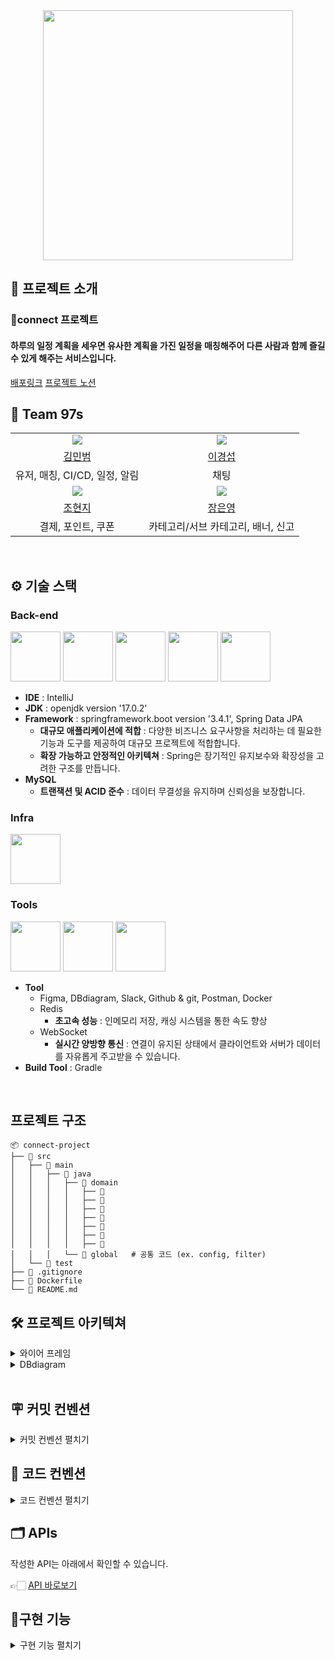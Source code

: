 <div align="center">

<!-- logo -->
<img src="https://capsule-render.vercel.app/api?type=waving&height=200&text=Connect&fontAlign=50&fontAlignY=40&color=0:0099ff,100:0066cc&fontColor=FFFFFF&stroke=FFFFFF&strokeWidth=2" width="400"/>

</div> 

## 📝 프로젝트 소개

### 🎯connect 프로젝트
#### 하루의 일정 계획을 세우면 유사한 계획을 가진 일정을 매칭해주어 다른 사람과 함께 즐길 수 있게 해주는 서비스입니다.

[배포링크](https://www.97s-connect.com)
[프로젝트 노션](https://furry-mochi-5e8.notion.site/1-Connect-1960ae1ed0ec80c08f12cad5450040c9?pvs=4)

## 🍨 Team 97s
|                                                                            |                                                                             |
|:----------------------------------------------------------------------------------:|:----------------------------------------------------------------------------------:|
| ![](https://cdn-static.zep.us/static/assets/baked-avartar-images/12-14-15-398.png)  | ![](https://cdn-static.zep.us/static/assets/baked-avartar-images/1-18-20-677.png) |
|                        [김민범](https://github.com/alsqja)                         |                        [이경섭](https://github.com/gyungsubLee)                         |
|                             유저, 매칭, CI/CD, 일정, 알림                              |                                   채팅                                    |
| ![](https://cdn-static.zep.us/static/assets/baked-avartar-images/8-284-26-332.png) | ![](https://cdn-static.zep.us/static/assets/baked-avartar-images/2-199-39-91.png) |
|                        [조현지](https://github.com/chohyuun)                         |                        [장은영](https://github.com/eunyounging)                         |
|                             결제, 포인트, 쿠폰                           |                                 카테고리/서브 카테고리, 배너, 신고                               |
<br />

## ⚙ 기술 스택
### Back-end
<div>
<img src="https://github.com/yewon-Noh/readme-template/blob/main/skills/Java.png?raw=true" width="80">
<img src="https://github.com/yewon-Noh/readme-template/blob/main/skills/SpringBoot.png?raw=true" width="80">
<img src="https://github.com/yewon-Noh/readme-template/blob/main/skills/SpringSecurity.png?raw=true" width="80">
<img src="https://github.com/yewon-Noh/readme-template/blob/main/skills/SpringDataJPA.png?raw=true" width="80">
<img src="https://github.com/yewon-Noh/readme-template/blob/main/skills/Mysql.png?raw=true" width="80">

- **IDE** : IntelliJ  
- **JDK** : openjdk version '17.0.2'
- **Framework** : springframework.boot version '3.4.1', Spring Data JPA
  - **대규모 애플리케이션에 적합** : 다양한 비즈니스 요구사항을 처리하는 데 필요한 기능과 도구를 제공하여 대규모 프로젝트에 적합합니다.
  - **확장 가능하고 안정적인 아키텍쳐** : Spring은 장기적인 유지보수와 확장성을 고려한 구조를 만듭니다.
- **MySQL**
    - **트랜잭션 및 ACID 준수** : 데이터 무결성을 유지하며 신뢰성을 보장합니다. 


</div>

### Infra
<div>
<img src="https://github.com/yewon-Noh/readme-template/blob/main/skills/AWSEC2.png?raw=true" width="80">
</div>

### Tools
<div>
<img src="https://github.com/yewon-Noh/readme-template/blob/main/skills/Github.png?raw=true" width="80">
<img src="https://github.com/yewon-Noh/readme-template/blob/main/skills/Notion.png?raw=true" width="80">
<img src="https://github.com/yewon-Noh/readme-template/blob/main/skills/Docker.png?raw=true?raw=true" width="80">

- **Tool**
  - Figma, DBdiagram, Slack, Github & git, Postman, Docker
  - Redis
    - **초고속 성능** : 인메모리 저장, 캐싱 시스템을 통한 속도 향상
  - WebSocket
    - **실시간 양방향 통신** : 연결이 유지된 상태에서 클라이언트와 서버가 데이터를 자유롭게 주고받을 수 있습니다.
- **Build Tool** : Gradle
</div>

<br />

## 프로젝트 구조

```plaintext
📦 connect-project
├── 📂 src
│   ├── 📂 main
│   │   ├── 📂 java
│   │   │   ├── 📂 domain 
│   │   │   │   ├── 📂 
│   │   │   │   ├── 📂 
│   │   │   │   ├── 📂 
│   │   │   │   ├── 📂 
│   │   │   │   ├── 📂 
│   │   │   │   ├── 📂 
│   │   │   │   ├── 📂 
│   │   │   └── 📂 global   # 공통 코드 (ex. config, filter)
│   └── 📂 test
├── 📄 .gitignore
├── 📄 Dockerfile
└── 📄 README.md
```

## 🛠️ 프로젝트 아키텍쳐
<details>
<summary>와이어 프레임</summary>

<img src="">

👉🏻 [와이어 프레임 바로보기](https://www.figma.com/design/iMqa9R5iK9aNcW81Xyl2Bi/01-%EC%B5%9C%EC%A2%85-%ED%94%84%EB%A1%9C%EC%A0%9D%ED%8A%B8-%EC%99%80%EC%9D%B4%EC%96%B4-%ED%94%84%EB%A0%88%EC%9E%84?node-id=0-1&p=f&t=7h2GcHjh7sLqGqeo-0)
</details>

<details>
<summary>DBdiagram</summary>
<img src="">

👉🏻 [DBdiagram 바로보기](https://dbdiagram.io/d/connect-677631885406798ef7139d06)

</details>

<br />

## 🪧 커밋 컨벤션
<details>
<summary>커밋 컨벤션 펼치기</summary>

- feat : 기능 추가

- fix : 기능 수정
  
- hotfix : 기능 급하게 수정
  
- test : 테스트 코드 작성
  
- refactor : 리팩토링
  
- docs : 문서 작업
  
- style : 코드 스타일 등 로직 변경 외 처리

- PR 은 이슈당 하나 씩
  
- 브랜치 기능별로 분리 (feature/login, feature/signup)

- 모두 approve 되면 merge

- 브랜치 규칙
  - main
  - develop
  - feature/기능
  - fix/기능
  - refactor/반영한 부분
</details>

## 👔 코드 컨벤션
<details>
<summary>코드 컨벤션 펼치기</summary>

- 개행, 띄어쓰기
  - formatter 사용
  - return 앞에 한 줄 띄우기

- 클래스 명
  - PascalCase 사용 (ex : UserAccount)

- 변수 명
  - camelCase 사용 (ex : firstName)

- 패키지 구조 : 도메인 형 (ex : domain / global)

- constructor 사용

- Error message -> Enum 관리

- import * 규칙

- service interface 없이 class 로 바로 생성

- Lombok
  - AllArgsConstructor, Setter 사용 금지
  - 기본 생성자 - protected 선언 
</details>

## 🗂️ APIs
작성한 API는 아래에서 확인할 수 있습니다.

👉🏻 [API 바로보기](https://www.notion.so/teamsparta/API-7d191d644a674fbe971141dd2e02c782)

## 🔧구현 기능
<details>
<summary>구현 기능 펼치기</summary>

### 🧑‍🧑‍🧒 user

- 회원가입 & 회원 탈퇴
- 로그인 & 로그아웃
- 리프레시 토큰 발급
- 프로필 수정 & 조회
- 비밀번호 확인
- 관리자 유저 수정
- 관리자 유저 전체 조회

### 🪜 카테고리/서브 카테고리

- 카테고리 생성 & 수정 & 삭제
- 서브 카테고리 생성 & 수정 & 삭제
- 카테고리, 서브 카테고리 전체 조회

### 🎬 배너 

- 배너 생성 & 수정
- 배너 전체 조회 & 단건 조회

### 💰 포인트

- 포인트 생성 & 수정
- 포인트 내역 조회

### 💌 쿠폰

- 쿠폰 생성 & 수정
- 쿠폰 발급
- 유저 쿠폰 확인

### 🚨 신고

- 관리자
  - 신고 내역 조회
  - 신고 삭제
  - 해당 유저 신고 당한 내역 확인
- 사용자
  - 신고 하기
  - 신고 취소
  - 본인 신고 내역 확인

### 💬 채팅

- 채팅 보내기 & 받기
- 채팅방 목록 확인
- 채팅방 입장

### 🗓️ 일정

- 일정 등록 & 수정 & 삭제
- 일정 전체 조회 & 단일 조회
- 월별 일정 조회

### 💸결제

- 결제 등록
- 결제 취소
- 결제 내역

### 🤝 매칭

- 일정 매칭 생성
- 매칭 신청
- 매칭 수정
- 매칭 전체 조회
- 단일 일정 매칭 조회
</details>


<br />

